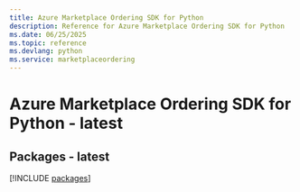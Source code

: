 ```yaml
---
title: Azure Marketplace Ordering SDK for Python
description: Reference for Azure Marketplace Ordering SDK for Python
ms.date: 06/25/2025
ms.topic: reference
ms.devlang: python
ms.service: marketplaceordering
---
```

# Azure Marketplace Ordering SDK for Python - latest
## Packages - latest
[!INCLUDE [packages](marketplace-ordering-index.md)]